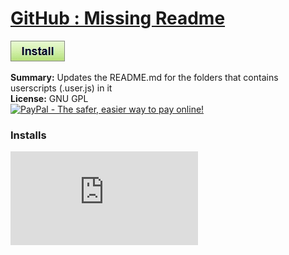 # [GitHub : Missing Readme](.)

[![Install](../../resources/image/install_button.jpg)](../../../../raw/master/scripts/GitHub__Missing_Readme/main.user.js)

**Summary:** Updates the README.md for the folders that contains userscripts (.user.js) in it<br />
**License:** GNU GPL<br />
[![PayPal - The safer, easier way to pay online!](https://www.paypalobjects.com/en_US/i/btn/btn_donate_SM.gif "PayPal - The safer, easier way to pay online!")](http://goo.gl/Fv19S)


### Installs
![Daily installs](http://gm.wesley.eti.br/count.php?id=scripts/scripts/GitHub__Missing_Readme/main.user.js&type=image)
